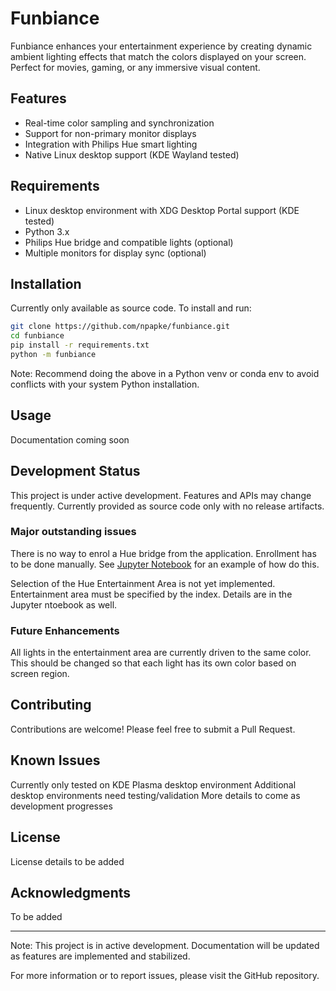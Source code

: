 # Funbiance

Funbiance enhances your entertainment experience by creating dynamic ambient lighting effects that match the colors displayed on your screen. Perfect for movies, gaming, or any immersive visual content.

## Features

- Real-time color sampling and synchronization
- Support for non-primary monitor displays
- Integration with Philips Hue smart lighting
- Native Linux desktop support (KDE Wayland tested)

## Requirements

- Linux desktop environment with XDG Desktop Portal support (KDE tested)
- Python 3.x
- Philips Hue bridge and compatible lights (optional)
- Multiple monitors for display sync (optional)

## Installation

Currently only available as source code. To install and run:

```bash
git clone https://github.com/npapke/funbiance.git
cd funbiance
pip install -r requirements.txt
python -m funbiance
```

Note: Recommend doing the above in a Python venv or conda env to avoid conflicts with your system Python installation.

## Usage
Documentation coming soon

## Development Status
This project is under active development. Features and APIs may change frequently. Currently provided as source code only with no release artifacts.

### Major outstanding issues
There is no way to enrol a Hue bridge from the application.  Enrollment has to be done manually.
See [Jupyter Notebook](doc/streaming_experiment.ipynb) for an example of how do this.

Selection of the Hue Entertainment Area is not yet implemented.  Entertainment area must be specified by the index.
Details are in the Jupyter ntoebook as well.

### Future Enhancements
All lights in the entertainment area are currently driven to the same color.  This should be changed so that each light has its own color
based on screen region.


## Contributing
Contributions are welcome! Please feel free to submit a Pull Request.

## Known Issues
Currently only tested on KDE Plasma desktop environment
Additional desktop environments need testing/validation
More details to come as development progresses

## License
License details to be added

## Acknowledgments
To be added

---

Note: This project is in active development. Documentation will be updated as features are implemented and stabilized.

For more information or to report issues, please visit the GitHub repository.
